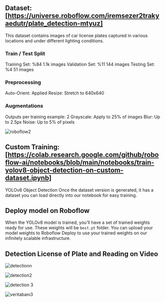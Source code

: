 

## Dataset: [https://universe.roboflow.com/iremsezer2trakyaedutr/plate_detection-mtyuz]
This dataset contains images of car license plates captured in various locations and under different lighting conditions.
### Train / Test Split
Training Set: %84
1.1k images
Validation Set: %11
144 images
Testing Set: %4
51 images
### Preprocessing
Auto-Orient: Applied
Resize: Stretch to 640x640
### Augmentations
Outputs per training example: 2
Grayscale: Apply to 25% of images
Blur: Up to 2.5px
Noise: Up to 5% of pixels

![roboflow2](https://github.com/iremssezer/CharpVision/assets/74788732/3970e663-c5f1-40c6-aff9-ff5a97c01711)

## Custom Training: [https://colab.research.google.com/github/roboflow-ai/notebooks/blob/main/notebooks/train-yolov8-object-detection-on-custom-dataset.ipynb]
YOLOv8 Object Detection
Once the dataset version is generated, it has a dataset you can load directly into our notebook for easy training. 


## Deploy model on Roboflow
When the YOLOv8 model is trained, you’ll have a set of trained weights ready for use. These weights will be `best.pt` folder. You can upload your model weights to Roboflow Deploy to use your trained weights on our infinitely scalable infrastructure.

## Detection License of Plate and Reading on Video
![detectionn](https://github.com/iremssezer/CharpVision/assets/74788732/46603abb-af17-4fbd-8269-fae08f560402)

![detection2](https://github.com/iremssezer/CharpVision/assets/74788732/0eeb0940-a72c-4c7c-a1f0-da4717d49a3b)

![detection 3](https://github.com/iremssezer/CharpVision/assets/74788732/3402f420-9d35-43df-be34-bcfd2c4576c0)

![veritabanı3](https://github.com/iremssezer/CharpVision/assets/74788732/29c4aa75-1a73-4ce7-b73f-fc47f902a68f)

